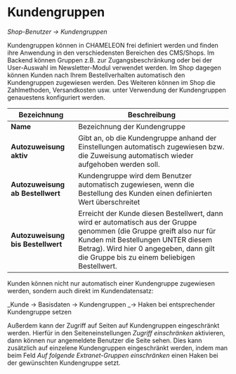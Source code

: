 # Kundengruppen

_Shop-Benutzer → Kundengruppen_

Kundengruppen können in CHAMELEON frei definiert werden und finden ihre Anwendung in den verschiedensten Bereichen des CMS/Shops. Im Backend können Gruppen z.B. zur Zugangsbeschränkung oder bei der User-Auswahl im Newsletter-Modul verwendet werden. Im Shop dagegen können Kunden nach Ihrem Bestellverhalten automatisch den Kundengruppen zugewiesen werden. Des Weiteren können im Shop die Zahlmethoden, Versandkosten usw. unter Verwendung der Kundengruppen genauestens konfiguriert werden.

| Bezeichnung | Beschreibung |
| --- | --- |
| **Name** | Bezeichnung der Kundengruppe |
| **Autozuweisung aktiv** | Gibt an, ob die Kundengruppe anhand der Einstellungen automatisch zugewiesen bzw. die Zuweisung automatisch wieder aufgehoben werden soll. |
| **Autozuweisung ab Bestellwert** | Kundengruppe wird dem Benutzer automatisch zugewiesen, wenn die Bestellung des Kunden einen definierten Wert überschreitet |
| **Autozuweisung bis Bestellwert** | Erreicht der Kunde diesen Bestellwert, dann wird er automatisch aus der Gruppe genommen \(die Gruppe greift also nur für Kunden mit Bestellungen UNTER diesem Betrag\). Wird hier 0 angegeben, dann gilt die Gruppe bis zu einem beliebigen Bestellwert. |

Kunden können nicht nur automatisch einer Kundengruppe zugewiesen werden, sondern auch direkt im Kundendatensatz:

_Kunde → Basisdaten → Kundengruppen _→ Haken bei entsprechender Kundengruppe setzen

Außerdem kann der Zugriff auf Seiten auf Kundengruppen eingeschränkt werden. Hierfür in den Seiteneinstellungen _Zugriff einschränken_ aktivieren, dann können nur angemeldete Benutzer die Seite sehen. Dies kann zusätzlich auf einzelene Kundengruppen eingeschränkt werden, indem man beim Feld _Auf folgende Extranet-Gruppen einschränken_ einen Haken bei der gewünschten Kundengruppe setzt.

